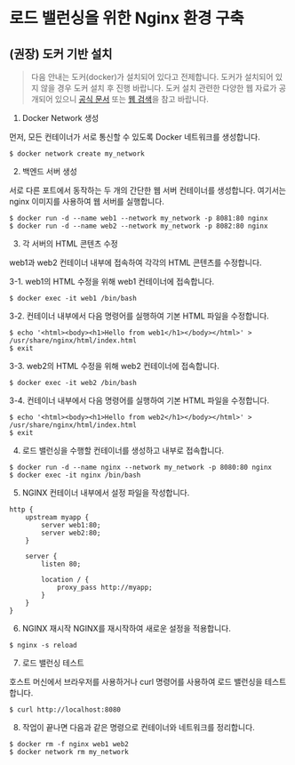 # 로드 밸런싱을 위한 Nginx 환경 구축

## (권장) 도커 기반 설치

> 다음 안내는 도커(docker)가 설치되어 있다고 전제합니다. 도커가 설치되어 있지 않을 경우 도커 설치 후 진행 바랍니다. 도커 설치 관련한 다양한 웹 자료가 공개되어 있으니 [공식 문서](https://docs.docker.com/engine/install/) 또는 [웹 검색](https://www.google.com/search?q=%EB%8F%84%EC%BB%A4+%EC%84%A4%EC%B9%98)을 참고 바랍니다.

1. Docker Network 생성

먼저, 모든 컨테이너가 서로 통신할 수 있도록 Docker 네트워크를 생성합니다.

```
$ docker network create my_network
```

2. 백엔드 서버 생성

서로 다른 포트에서 동작하는 두 개의 간단한 웹 서버 컨테이너를 생성합니다. 여기서는 nginx 이미지를 사용하여 웹 서버를 실행합니다.

```
$ docker run -d --name web1 --network my_network -p 8081:80 nginx
$ docker run -d --name web2 --network my_network -p 8082:80 nginx
```

3. 각 서버의 HTML 콘텐츠 수정

web1과 web2 컨테이너 내부에 접속하여 각각의 HTML 콘텐츠를 수정합니다.

3-1. web1의 HTML 수정을 위해 web1 컨테이너에 접속합니다.

```
$ docker exec -it web1 /bin/bash
```

3-2. 컨테이너 내부에서 다음 명령어를 실행하여 기본 HTML 파일을 수정합니다.

```
$ echo '<html><body><h1>Hello from web1</h1></body></html>' > /usr/share/nginx/html/index.html
$ exit
```

3-3. web2의 HTML 수정을 위해 web2 컨테이너에 접속합니다.

```
$ docker exec -it web2 /bin/bash
```

3-4. 컨테이너 내부에서 다음 명령어를 실행하여 기본 HTML 파일을 수정합니다.

```
$ echo '<html><body><h1>Hello from web2</h1></body></html>' > /usr/share/nginx/html/index.html
$ exit
```

4. 로드 밸런싱을 수행할 컨테이너를 생성하고 내부로 접속합니다.

```
$ docker run -d --name nginx --network my_network -p 8080:80 nginx
$ docker exec -it nginx /bin/bash
```

5. NGINX 컨테이너 내부에서 설정 파일을 작성합니다.

```
http {
    upstream myapp {
        server web1:80;
        server web2:80;
    }

    server {
        listen 80;

        location / {
            proxy_pass http://myapp;
        }
    }
}
```

6. NGINX 재시작
NGINX를 재시작하여 새로운 설정을 적용합니다.

```
$ nginx -s reload
```

7. 로드 밸런싱 테스트

호스트 머신에서 브라우저를 사용하거나 curl 명령어를 사용하여 로드 밸런싱을 테스트합니다.

```
$ curl http://localhost:8080
```

8. 작업이 끝나면 다음과 같은 명령으로 컨테이너와 네트워크를 정리합니다.

```
$ docker rm -f nginx web1 web2
$ docker network rm my_network
```